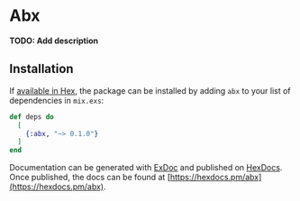# Abx

**TODO: Add description**

## Installation

If [available in Hex](https://hex.pm/docs/publish), the package can be installed
by adding `abx` to your list of dependencies in `mix.exs`:

```elixir
def deps do
  [
    {:abx, "~> 0.1.0"}
  ]
end
```

Documentation can be generated with [ExDoc](https://github.com/elixir-lang/ex_doc)
and published on [HexDocs](https://hexdocs.pm). Once published, the docs can
be found at [https://hexdocs.pm/abx](https://hexdocs.pm/abx).

